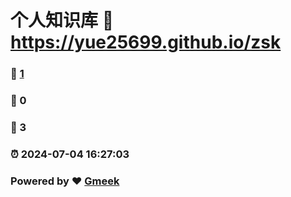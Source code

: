 # 个人知识库 :link: https://yue25699.github.io/zsk 
### :page_facing_up: [1](https://yue25699.github.io/zsk/tag.html) 
### :speech_balloon: 0 
### :hibiscus: 3 
### :alarm_clock: 2024-07-04 16:27:03 
### Powered by :heart: [Gmeek](https://github.com/Meekdai/Gmeek)
